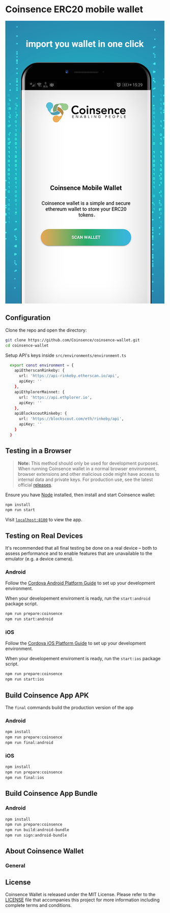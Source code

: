 # Coinsence ERC20 mobile wallet

![](docs/screenshots/home.png)

## Configuration

Clone the repo and open the directory:

```sh
git clone https://github.com/Coinsence/coinsence-wallet.git
cd coinsence-wallet
```

Setup API's keys inside `src/environments/environment.ts`

```sh
  export const environment = {
    apiEtherscanRinkeby: {
      url: 'https://api-rinkeby.etherscan.io/api',
      apiKey: ''
    },
    apiEthplorerMainnet: {
      url: 'https://api.ethplorer.io',
      apiKey: ''
    },
    apiBlockscoutRinkeby: {
      url: 'https://blockscout.com/eth/rinkeby/api',
      apiKey: ''
    }
  }
```

## Testing in a Browser

> **Note:** This method should only be used for development purposes. When running Coinsence wallet in a normal browser environment, browser extensions and other malicious code might have access to internal data and private keys. For production use, see the latest official [releases](https://github.com/Coinsence/coinsence-wallet/releases).

Ensure you have [Node](https://nodejs.org/) installed, then install and start Coinsence wallet:

```sh
npm install
npm run start
```

Visit [`localhost:8100`](http://localhost:8100/) to view the app.

## Testing on Real Devices

It's recommended that all final testing be done on a real device – both to assess performance and to enable features that are unavailable to the emulator (e.g. a device camera).

### Android

Follow the [Cordova Android Platform Guide](https://cordova.apache.org/docs/en/latest/guide/platforms/android/) to set up your development environment.

When your developement enviroment is ready, run the `start:android` package script.

```sh
npm run prepare:coinsence
npm run start:android
```

### iOS

Follow the [Cordova iOS Platform Guide](https://cordova.apache.org/docs/en/latest/guide/platforms/ios/) to set up your development environment.

When your developement enviroment is ready, run the `start:ios` package script.

```sh
npm run prepare:coinsence
npm run start:ios
```

## Build Coinsence App APK

The `final` commands build the production version of the app

### Android

```sh
npm install
npm run prepare:coinsence
npm run final:android
```

### iOS

```sh
npm install
npm run prepare:coinsence
npm run final:ios
```

## Build Coinsence App Bundle

### Android

```sh
npm install
npm run prepare:coinsence
npm run build:android-bundle
npm run sign:android-bundle
```

## About Coinsence Wallet

### General

## License

Coinsence Wallet is released under the MIT License. Please refer to the [LICENSE](https://github.com/Coinsence/coinsence-wallet/blob/master/LICENSE) file that accompanies this project for more information including complete terms and conditions.



